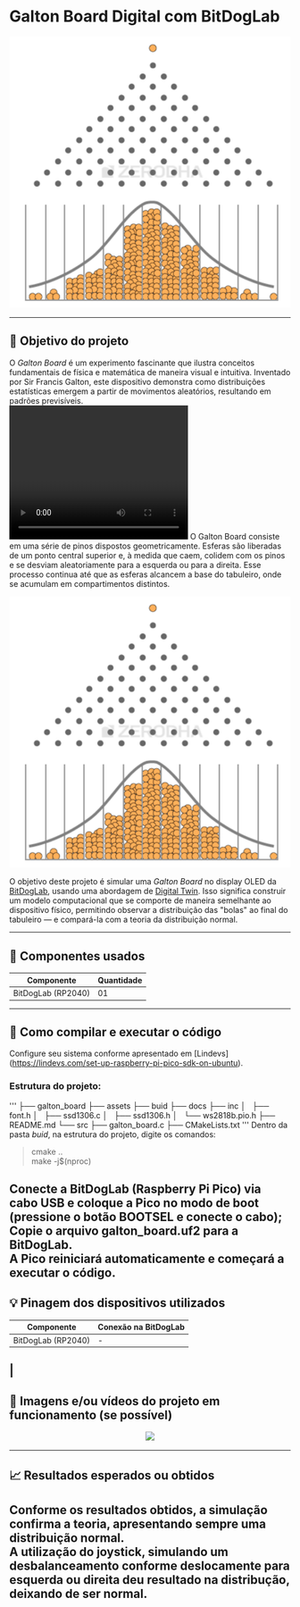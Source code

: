 # Galton Board Digital com BitDogLab
[<center><img src="/projetos/galton_board/assets/gb.png"></center>](https://zerodha.com/varsity/chapter/volatility-normal-distribution/)   

---
## :dart: Objetivo do projeto
O *Galton Board* é um experimento fascinante que ilustra conceitos fundamentais de física e matemática de maneira visual e intuitiva. Inventado por Sir Francis Galton, este dispositivo demonstra como distribuições estatísticas emergem a partir de movimentos aleatórios, resultando em padrões previsíveis.  
<video width="320" height="240" controls>
  <source src="https://i.imgur.com/DlXmBjO.mp4" type="video/mp4">
</video>
O Galton Board consiste em uma série de pinos dispostos geometricamente. Esferas são liberadas de um ponto central superior e, à medida que caem, colidem com os pinos e se desviam  aleatoriamente para a esquerda ou para a direita. Esse processo continua até que as esferas alcancem a base do tabuleiro, onde se acumulam em compartimentos distintos.  
[<center><img src="/projetos/galton_board/assets/gb.png"></center>](https://zerodha.com/varsity/chapter/volatility-normal-distribution/)   

O objetivo deste projeto é simular uma *Galton Board* no display OLED da [BitDogLab](https://www.fee.unicamp.br/bitdoglab-a-revolucao-no-ensino-de-eletronica-programacao-e-iot/), usando uma  abordagem de [Digital Twin](https://www.youtube.com/watch?v=2hnoGo27uf8). Isso significa construir um modelo computacional que se comporte de maneira semelhante ao dispositivo físico, permitindo observar a distribuição das "bolas" ao final do tabuleiro — e compará-la com a teoria da distribuição normal.

---

## :wrench: Componentes usados 
| Componente            | Quantidade    |
|-----------------------|---------------|
| BitDogLab (RP2040)    | 01            |
---

## :floppy_disk: Como compilar e executar o código   
Configure seu sistema conforme apresentado em [Lindevs] (https://lindevs.com/set-up-raspberry-pi-pico-sdk-on-ubuntu).  

### Estrutura do projeto:
'''
├── galton_board
        ├── assets
        ├── buid
        ├── docs
        ├── inc
        │   ├── font.h
        │   ├── ssd1306.c
        │   ├── ssd1306.h
        │   └── ws2818b.pio.h
        ├── README.md
        └── src
            ├── galton_board.c
            ├── CMakeLists.txt 
'''
Dentro da pasta *buid*, na estrutura do projeto, digite os comandos:   
> cmake ..   
> make -j$(nproc)    

Conecte a BitDogLab (Raspberry Pi Pico) via cabo USB e coloque a Pico no modo de boot (pressione o botão BOOTSEL e conecte o cabo);   
Copie o arquivo galton_board.uf2 para a BitDogLab.   
A Pico reiniciará automaticamente e começará a executar o código.   
---

## :bulb: Pinagem dos dispositivos utilizados    

| Componente            | Conexão na BitDogLab      |
|-----------------------|---------------------------|
| BitDogLab (RP2040)    | -                         |
| 
---


## :movie_camera: Imagens e/ou vídeos do projeto em funcionamento (se possível)
[<center><img src="/projetos/galton_board/assets/imagem.png"></center>]()

---
## :chart_with_upwards_trend: Resultados esperados ou obtidos     

Conforme os resultados obtidos, a simulação confirma a teoria, apresentando sempre uma distribuição normal.  
A utilização do joystick, simulando um desbalanceamento conforme deslocamente para esquerda ou direita deu resultado na distribução, deixando de ser normal.
---

